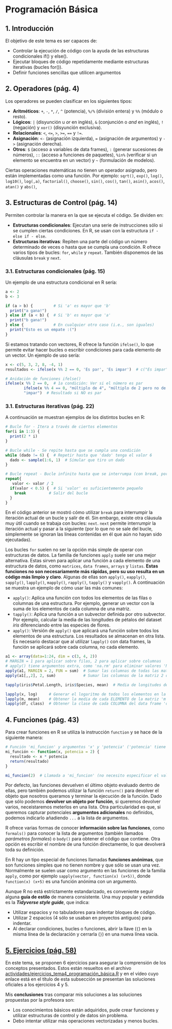 # Programación Básica
## 1. Introducción
El objetivo de este tema es ser capaces de:
- Controlar la ejecución de código con la ayuda de las estructuras condicionales if() y else().
- Ejecutar bloques de código repetidamente mediante estructuras iterativas (bucles for()).
- Definir funciones sencillas que utilicen argumentos

## 2. Operadores (pág. 4)
Los operadores se pueden clasificar en los siguientes tipos:
- **Aritméticos**: `+`, `-`, `*`, `/`, `^` (potencia), `%/%` (división entera) y `%%` (módulo o resto).
- **Lógicos**: `|` (disyunción u *or* en inglés), `&` (conjunción o *and* en inglés), `!` (negación) y `xor()` (disyunción exclusiva).
- **Relacionales**: `<`, `<=`, `>`, `>=`, `==` y `!=`.
- **Asignación**: `<-` (asignación izquierda), `=` (asignación de argumentos) y `->` (asignación derecha).
- **Otros**: `$` (acceso a variables de data frames), `:` (generar sucesiones de números), `::` (acceso a funciones de paquetes), `%in%` (verificar si un elemento se encuentra en un vector) y `~` (formulación de modelos).

Ciertas operaciones matemáticas no tienen un operador asignado, pero están implementadas como una función. Por ejemplo: `sqrt()`, `exp()`, `log()`, `log10()`, `log(,a)`, `factorial()`, `choose()`, `sin()`, `cos()`, `tan()`, `asin()`, `acos()`, `atan()` y `abs()`, 

## 3. Estructuras de Control (pág. 14)
Permiten controlar la manera en la que se ejecuta el código. Se dividen en:
- **Estructuras condicionales**: Ejecutan una serie de instrucciones sólo si se cumplen ciertas condiciones. En R, se usan con la estructura `if - else if - else`.
- **Estructuras iterativas**: Repiten una parte del código un número determinado de veces o hasta que se cumpla una condición. R ofrece varios tipos de bucles: `for`, `while` y `repeat`. También disponemos de las cláusulas `break` y `next`.

### 3.1. Estructuras condicionales (pág. 15)
Un ejemplo de una estructura condicional en R sería:
```r
a <- 2
b <- 3

if (a > b) {         # Si 'a' es mayor que 'b'
  print("a gana!")
} else if (a < b) {  # Si 'b' es mayor que 'a'
  print("b gana!")
} else {             # En cualquier otro caso (i.e., son iguales)
  print("Esto es un empate :(")
}
```

Si estamos tratando con vectores, R ofrece la función `ifelse()`, lo que permite evitar hacer bucles o escribir condiciones para cada elemento de un vector. Un ejemplo de uso sería:
```r
x <- c(5, 3, 2, 8, -4, 1)
resultados <- ifelse(x %% 2 == 0, 'Es par', 'Es impar')  # c("Es impar", "Es impar", "Es par", "Es par", "Es par", "Es impar")

# Anidación de funciones ifelse()
ifelse(x %% 2 == 0,  # 1a condición: Ver si el número es par
        ifelse(x %% 4 == 0, "múltiplo de 4", "múltiplo de 2 pero no de 4"),  # Si es par, se fija si también es múltiplo de 4
        "impar")  # Resultado si NO es par
```

### 3.1. Estructuras iterativas (pág. 22)
A continuación se muestran ejemplos de los distintos bucles en R:
```r
# Bucle for - Itera a través de ciertos elementos 
for(i in 1:3) {
  print(2 * i)
}

# Bucle while - Se repite hasta que se cumpla una condición
while (dado != 6) {  # Repetir hasta que 'dado' tenga el valor 6
  dado <- sample(1:6, 1)  # Simular que tiro un dado
}

# Bucle repeat - Bucle infinito hasta que se interrumpa (con break, por ejemplo)
repeat{
   valor <- valor / 2
  if(valor < 0.5) {  # Si 'valor' es suficientemente pequeño
    break          # Salir del bucle
  }
}
```

En el código anterior se mostró cómo utilizar `break` para interrumpir la iteración actual de un bucle y salir de él. Sin embargo, existe otra cláusula muy útil cuando se trabaja con bucles: `next`. `next` permite interrumpir la iteración actual y pasar a la siguiente (por lo que no se sale del bucle, simplemente se ignoran las líneas contenidas en él que aún no hayan sido ejecutadas).

Los bucles `for` suelen no ser la opción más simple de operar con estructuras de datos. La familia de funciones `apply` suele ser una mejor alternativa. Estas sirven para aplicar una función a cada elemento de una estructura de datos, como `matrices`, `data frames`, `arrays` y `listas`. **Estas funciones no son necesariamente más rápidas, pero su uso resulta en un código más limpio y claro**. Algunas de ellas son `apply()`, `eapply()`, `sapply()`, `lapply()`, `mapply()`, `rapply()`, `tapply()` y `vapply()`. A continuación se muestra un ejemplo de cómo usar las más comunes:
- `apply()`: Aplica una función con todos los elementos de las filas o columnas de una estructura. Por ejemplo, generar un vector con la suma de los elementos de cada columna de una matriz.
- `tapply()`: Aplica una función a un subvector definida por otro subvector. Por ejemplo, calcular la media de las longitudes de pétalos del dataset *iris* diferenciando entre las especies de flores.
- `apply()`: Versión de `apply()` que aplicará una función sobre todos los elementos de una estructura. Los resultados se almacenan en otra lista. Es necesario destacar que al utilizar `lapply()` con data frames, la función se aplicará sobre cada columna, no cada elemento.
```r
a1 <- array(data=1:24, dim = c(3, 4, 2))
# MARGIN = 1 para aplicar sobre filas, 2 para aplicar sobre columnas
# apply() tiene argumentos extra, como 'na.rm' para eliminar valores 'NA'
apply(a1, MARGIN = 2, FUN = sum)  # Sumar las columnas de todas las matrices del array 'a1'
apply(a1[,,2], 2, sum)            # Sumar las columnas de la matriz 2 del array 'a1'

tapply(iris$Petal.Length, iris$Species, mean)  # Media de longitudes de pétalo diferenciando por especies

lapply(x, log)     # Generar el logaritmo de todos los elementos en la lista 'x'
lapply(m, mean)    # Obtener la media de cada ELEMENTO de la matriz 'm'
lapply(df, class)  # Obtener la clase de cada COLUMNA del data frame 'df'
```

## 4. Funciones (pág. 43)
Para crear funciones en R se utiliza la instrucción `function` y se hace de la siguiente manera:
```r
# Función 'mi_funcion' y argumentos 'x' y 'potencia' ('potencia' tiene valor predeterminado)
mi_función <- function(x, potencia = 2) {
  resultado <- x * potencia
  return(resultado)
}

mi_funcion(2)  # Llamada a 'mi_funcion' (no necesito especificar el valor de 'potencia')
```

Por defecto, las funciones devuelven el último objeto evaluado dentro de ellas, pero también podemos utilizar la función `return()` para devolver el objeto que nosotros queramos y terminar la ejecución de la función. Dado que sólo podemos **devolver un objeto por función**, si queremos devolver varios, neceistaremos meterlos en una lista. Otra particularidad es que, si queremos capturar potenciales **argumentos adicionales** no definidos, podemos indicarlo añadiendo `...` a la lista de argumentos.

R ofrece varias formas de conocer **información sobre las funciones**, como `formals()` para conocer la lista de argumentos (también llamados *parámetros formales*) o `body()` para obtener el código que contiene. Otra opción es escribir el nombre de una función directamente, lo que devolverá toda su definición.

En R hay un tipo especial de funciones llamadas **funciones anónimas**, que son funciones simples que no tienen nombre y que sólo se usan una vez. Normalmente se suelen usar como argumento en las funciones de la familia `apply`, como por ejemplo `sapply(vector, function(x) (x+5))`, donde `function(x) (x+5)` es una función anónima con un argumento.

Aunque R no está estríctamente estandarizado, es conveniente seguir alguna **guía de estilo** de manera consistente. Una muy popular y extendida es la ***Tidyverse style guide***, que indica:
- Utilizar espacios y no tabuladores para indentar bloques de código.
- Utilizar 2 espacios (4 sólo se usaban en proyectos antiguos) para indentar.
- Al declarar condiciones, bucles o funciones, abrir la llave (`{`) en la misma línea de la declaración y cerrarla (`}`) en una nueva línea vacía.

## [5. Ejercicios (pág. 58)](https://unir.cloud.panopto.eu/Panopto/Pages/Viewer.aspx?id=62e9b786-74c1-450f-8173-af1c011e97a5)
En este tema, se proponen 6 ejercicios para asegurar la comprensión de los conceptos presentados. Estos están resueltos en el archivo [actividades/ejercicios_tema4_programación_básica.R](actividades/ejercicios_tema4_programación_básica.R) y en el vídeo cuyo enlace está en el título de esta subsección se presentan las soluciones oficiales a los ejercicios 4 y 5.

Mis **conclusiones** tras comparar mis soluciones a las soluciones propuestas por la profesora son:
- Los conocimientos básicos están adquiridos, pude crear funciones y utilizar estructuras de control y de datos sin problema.
- Debo intentar utilizar más operaciones vectorizadas y menos bucles.
